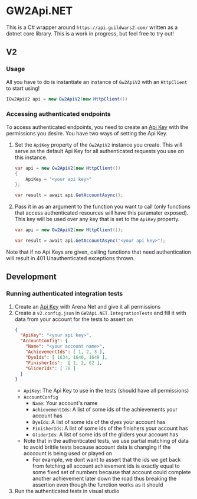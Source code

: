 # GW2Api.NET

This is a C# wrapper around `https://api.guildwars2.com/` written as a dotnet core library. This is a work in progress, but feel free to try out!

## V2

### Usage
All you have to do is instantiate an instance of `Gw2ApiV2` with an `HttpClient` to start using!
```cs
IGw2ApiV2 api = new Gw2ApiV2(new HttpClient())
```

### Accessing authenticated endpoints
To access authenticated endpoints, you need to create an [Api Key](https://wiki.guildwars2.com/wiki/API:API_key) with the permissions you desire. You have two ways of setting the Api Key.
1. Set the `ApiKey` property of the `Gw2ApiV2` instance you create. This will serve as the default Api Key for all authenticated requests you use on this instance.
	```cs
    var api = new Gw2ApiV2(new HttpClient())
    {
        ApiKey = "<your api key>"
    };

    var result = await api.GetAccountAsync();
	```
1. Pass it in as an argument to the function you want to call (only functions that access authenticated resources will have this paramater exposed). This key will be used over any key that is set to the `ApiKey` property.
	```cs
	var api = new Gw2ApiV2(new HttpClient());

    var result = await api.GetAccountAsync("<your api key>");
	```
Note that if no Api Keys are given, calling functions that need authentication will result in 401 Unauthenticated exceptions thrown.

## Development

### Running authenticated integration tests
1. Create an [Api Key](https://wiki.guildwars2.com/wiki/API:API_key) with Arena Net and give it all permissions
2. Create a `v2.config.json` in `GW2Api.NET.IntegrationTests` and fill it with data from your account for the tests to assert on
	```json
	{
	  "ApiKey": "<your api key>",
	  "AccountConfig": {
	    "Name": "<your account name>",
		"AchievementIds": [ 1, 2, 3 ],
		"DyeIds": [ 1634, 1640, 1649 ],
		"FinisherIds":  [ 1, 2, 62 ],
		"GliderIds": [ 78 ]
	  }
	}
	```
	- `ApiKey`: The Api Key to use in the tests (should have all permissions)
	- `AccountConfig`
		- `Name`: Your account's name
		- `AchievementIds`: A list of some ids of the achievements your account has
		- `DyeIds`: A list of some ids of the dyes your account has
		- `FinisherIds`: A list of some ids of the finishers your account has
		- `GliderIds`: A list of some ids of the gliders your account has
	- Note that in the authenticated tests, we use partial matching of data to avoid brittle tests because account data is changing if the acccount is being used or played on
		- For example, we dont want to assert that the ids we get back from fetching all account achievement ids is exactly equal to some fixed set of numbers because that account could complete another achievement later down the road thus breaking the assertion even though the function works as it should
3. Run the authenticated tests in visual studio
